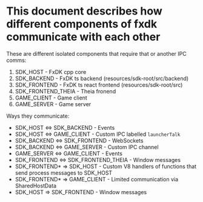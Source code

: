 # This document describes how different components of fxdk communicate with each other

These are different isolated components that require that or another IPC comms:
1. SDK_HOST - FxDK cpp core
2. SDK_BACKEND - FxDK ts backend (resources/sdk-root/src/backend)
3. SDK_FRONTEND - FxDK ts react frontend (resources/sdk-root/src)
4. SDK_FRONTEND_THEIA - Theia fronend
5. GAME_CLIENT - Game client
6. GAME_SERVER - Game server

Ways they communicate:
 - SDK_HOST     <=> SDK_BACKEND        - Events
 - SDK_HOST     <=> GAME_CLIENT        - Custom IPC labelled `launcherTalk`
 - SDK_BACKEND  <=> SDK_FRONTEND       - WebSockets
 - SDK_BACKEND  <=> GAME_SERVER        - Custom IPC channel
 - GAME_SERVER  <=> GAME_CLIENT        - Events
 - SDK_FRONTEND <=> SDK_FRONTEND_THEIA - Window messages
 - SDK_FRONTEND* => SDK_HOST           - Custom V8 handlers of functions that send process messages to SDK_HOST
 - SDK_FRONTEND* => GAME_CLIENT        - Limited communication via SharedHostData
 - SDK_HOST      => SDK_FRONTEND       - Window messages

